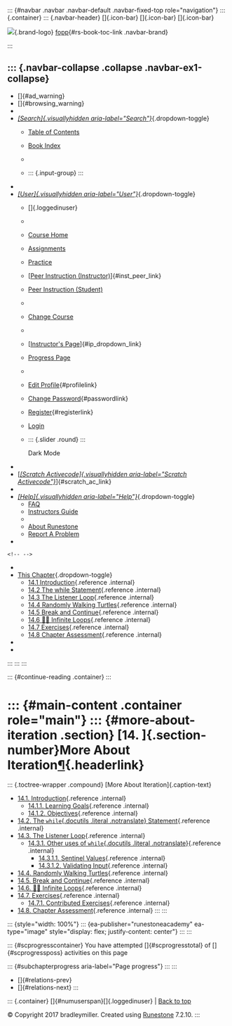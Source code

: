 ::: {#navbar .navbar .navbar-default .navbar-fixed-top role="navigation"}
::: {.container}
::: {.navbar-header}
[]{.icon-bar} []{.icon-bar} []{.icon-bar}

<div>

[![](../_static/img/RAIcon.png)](/runestone/default/user/login){.brand-logo}
[fopp](../index.html){#rs-book-toc-link .navbar-brand}

</div>
:::

::: {.navbar-collapse .collapse .navbar-ex1-collapse}
-   
-   []{#ad_warning}
-   []{#browsing_warning}
-   
-   [*[Search]{.visuallyhidden
    aria-label="Search"}*](#){.dropdown-toggle}
    -   [Table of Contents](../index.html)

    -   [Book Index](../genindex.html)

    -   

    -   ::: {.input-group}
        :::
-   
-   [*[User]{.visuallyhidden aria-label="User"}*](#){.dropdown-toggle}
    -   []{.loggedinuser}

    -   

    -   [Course Home](/ns/course/index)

    -   [Assignments](/assignment/student/chooseAssignment)

    -   [Practice](/runestone/assignments/practice)

    -   [[Peer Instruction
        (Instructor)](/runestone/peer/instructor.html)]{#inst_peer_link}

    -   [Peer Instruction (Student)](/runestone/peer/student.html)

    -   

    -   [Change Course](/runestone/default/courses)

    -   

    -   [[Instructor\'s
        Page](/runestone/admin/index)]{#ip_dropdown_link}

    -   [Progress Page](/runestone/dashboard/studentreport)

    -   

    -   [Edit Profile](/runestone/default/user/profile){#profilelink}

    -   [Change
        Password](/runestone/default/user/change_password){#passwordlink}

    -   [Register](/runestone/default/user/register){#registerlink}

    -   [Login](#)

    -   ::: {.slider .round}
        :::

        Dark Mode
-   
-   [[*[Scratch Activecode]{.visuallyhidden
    aria-label="Scratch Activecode"}*](javascript:runestoneComponents.popupScratchAC())]{#scratch_ac_link}
-   
-   [*[Help]{.visuallyhidden aria-label="Help"}*](#){.dropdown-toggle}
    -   [FAQ](http://runestoneinteractive.org/pages/faq.html)
    -   [Instructors Guide](https://guide.runestone.academy)
    -   
    -   [About Runestone](http://runestoneinteractive.org)
    -   [Report A
        Problem](/runestone/default/reportabug?course=fopp&page=toctree)
-   

```{=html}
<!-- -->
```
-   
-   [This Chapter](../index.html){.dropdown-toggle}
    -   [14.1 Introduction](intro-indefiniteiteration.html){.reference
        .internal}
    -   [14.2 The while Statement](ThewhileStatement.html){.reference
        .internal}
    -   [14.3 The Listener Loop](listenerLoop.html){.reference
        .internal}
    -   [14.4 Randomly Walking
        Turtles](RandomlyWalkingTurtles.html){.reference .internal}
    -   [14.5 Break and Continue](BreakandContinue.html){.reference
        .internal}
    -   [14.6 👩‍💻 Infinite Loops](WPInfiniteLoops.html){.reference
        .internal}
    -   [14.7 Exercises](Exercises.html){.reference .internal}
    -   [14.8 Chapter Assessment](ChapterAssessment.html){.reference
        .internal}
-   
-   
:::
:::
:::

::: {#continue-reading .container}
:::

::: {#main-content .container role="main"}
::: {#more-about-iteration .section}
[14. ]{.section-number}More About Iteration[¶](#more-about-iteration "Permalink to this heading"){.headerlink}
==============================================================================================================

::: {.toctree-wrapper .compound}
[More About Iteration]{.caption-text}

-   [14.1. Introduction](intro-indefiniteiteration.html){.reference
    .internal}
    -   [14.1.1. Learning
        Goals](intro-indefiniteiteration.html#learning-goals){.reference
        .internal}
    -   [14.1.2.
        Objectives](intro-indefiniteiteration.html#objectives){.reference
        .internal}
-   [14.2. The `while`{.docutils .literal .notranslate}
    Statement](ThewhileStatement.html){.reference .internal}
-   [14.3. The Listener Loop](listenerLoop.html){.reference .internal}
    -   [14.3.1. Other uses of `while`{.docutils .literal
        .notranslate}](listenerLoop.html#other-uses-of-while){.reference
        .internal}
        -   [14.3.1.1. Sentinel
            Values](listenerLoop.html#sentinel-values){.reference
            .internal}
        -   [14.3.1.2. Validating
            Input](listenerLoop.html#validating-input){.reference
            .internal}
-   [14.4. Randomly Walking
    Turtles](RandomlyWalkingTurtles.html){.reference .internal}
-   [14.5. Break and Continue](BreakandContinue.html){.reference
    .internal}
-   [14.6. 👩‍💻 Infinite Loops](WPInfiniteLoops.html){.reference
    .internal}
-   [14.7. Exercises](Exercises.html){.reference .internal}
    -   [14.7.1. Contributed
        Exercises](Exercises.html#contributed-exercises){.reference
        .internal}
-   [14.8. Chapter Assessment](ChapterAssessment.html){.reference
    .internal}
:::
:::

::: {style="width: 100%"}
::: {ea-publisher="runestoneacademy" ea-type="image" style="display: flex; justify-content: center"}
:::
:::

::: {#scprogresscontainer}
You have attempted []{#scprogresstotal} of []{#scprogressposs}
activities on this page

::: {#subchapterprogress aria-label="Page progress"}
:::
:::

-   [[](../Tuples/ChapterAssessment.html)]{#relations-prev}
-   [[](intro-indefiniteiteration.html)]{#relations-next}
:::

::: {.container}
[]{#numuserspan}[]{.loggedinuser} \| [Back to top](#)

© Copyright 2017 bradleymiller. Created using
[Runestone](http://runestoneinteractive.org/) 7.2.10.
:::
